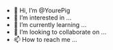 - 👋 Hi, I’m @YourePig
- 👀 I’m interested in ...
- 🌱 I’m currently learning ...
- 💞️ I’m looking to collaborate on ...
- 📫 How to reach me ...

<!---
YourePig/YourePig is a ✨ special ✨ repository because its `README.md` (this file) appears on your GitHub profile.
You can click the Preview link to take a look at your changes.
--->
